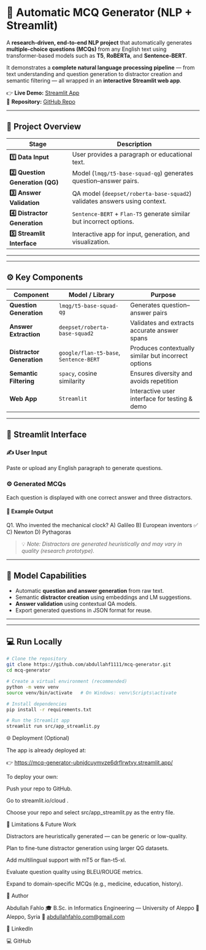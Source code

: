 # 🧠 Automatic MCQ Generator (NLP + Streamlit)

A **research-driven, end-to-end NLP project** that automatically generates **multiple-choice questions (MCQs)** from any English text using transformer-based models such as **T5**, **RoBERTa**, and **Sentence-BERT**.

It demonstrates a **complete natural language processing pipeline** — from text understanding and question generation to distractor creation and semantic filtering — all wrapped in an **interactive Streamlit web app**.

👉 **Live Demo:** [Streamlit App](https://mcq-generator-ubnjdcuymvze6drflrwtvy.streamlit.app/)  
📂 **Repository:** [GitHub Repo](https://github.com/abdullahf1111/mcq-generator)

---

## 🚀 Project Overview

| Stage | Description |
|--------|--------------|
| **1️⃣ Data Input** | User provides a paragraph or educational text. |
| **2️⃣ Question Generation (QG)** | Model (`lmqg/t5-base-squad-qg`) generates question–answer pairs. |
| **3️⃣ Answer Validation** | QA model (`deepset/roberta-base-squad2`) validates answers using context. |
| **4️⃣ Distractor Generation** | `Sentence-BERT` + `Flan-T5` generate similar but incorrect options. |
| **5️⃣ Streamlit Interface** | Interactive app for input, generation, and visualization. |

---

---

## ⚙️ Key Components

| Component | Model / Library | Purpose |
|------------|----------------|----------|
| **Question Generation** | `lmqg/t5-base-squad-qg` | Generates question–answer pairs |
| **Answer Extraction** | `deepset/roberta-base-squad2` | Validates and extracts accurate answer spans |
| **Distractor Generation** | `google/flan-t5-base`, `Sentence-BERT` | Produces contextually similar but incorrect options |
| **Semantic Filtering** | `spacy`, cosine similarity | Ensures diversity and avoids repetition |
| **Web App** | `Streamlit` | Interactive user interface for testing & demo |

---

## 📸 Streamlit Interface

### ✍️ User Input
Paste or upload any English paragraph to generate questions.

### ⚙️ Generated MCQs
Each question is displayed with one correct answer and three distractors.

#### 🧪 Example Output
Q1. Who invented the mechanical clock?
A) Galileo
B) European inventors ✅
C) Newton
D) Pythagoras

> 💡 *Note: Distractors are generated heuristically and may vary in quality (research prototype).*

---

## 🧠 Model Capabilities

- Automatic **question and answer generation** from raw text.
- Semantic **distractor creation** using embeddings and LM suggestions.
- **Answer validation** using contextual QA models.
- Export generated questions in JSON format for reuse.

---


---

## 💻 Run Locally

```bash
# Clone the repository
git clone https://github.com/abdullahf1111/mcq-generator.git
cd mcq-generator

# Create a virtual environment (recommended)
python -m venv venv
source venv/bin/activate   # On Windows: venv\Scripts\activate

# Install dependencies
pip install -r requirements.txt

# Run the Streamlit app
streamlit run src/app_streamlit.py
```
🌐 Deployment (Optional)

The app is already deployed at:

👉 https://mcq-generator-ubnjdcuymvze6drflrwtvy.streamlit.app/

To deploy your own:

Push your repo to GitHub.

Go to streamlit.io/cloud
.

Choose your repo and select src/app_streamlit.py as the entry file.

🔬 Limitations & Future Work

Distractors are heuristically generated — can be generic or low-quality.

Plan to fine-tune distractor generation using larger QG datasets.

Add multilingual support with mT5 or flan-t5-xl.

Evaluate question quality using BLEU/ROUGE metrics.

Expand to domain-specific MCQs (e.g., medicine, education, history).

👤 Author

Abdullah Fahlo
🎓 B.Sc. in Informatics Engineering — University of Aleppo
📍 Aleppo, Syria
📧 abdullahfahlo.com@gmail.com

💼 LinkedIn

💻 GitHub
